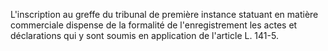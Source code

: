   
L'inscription au greffe du tribunal de première instance statuant en matière commerciale dispense de la formalité de l'enregistrement les actes et déclarations qui y sont soumis en application de l'article L. 141-5.  

  
